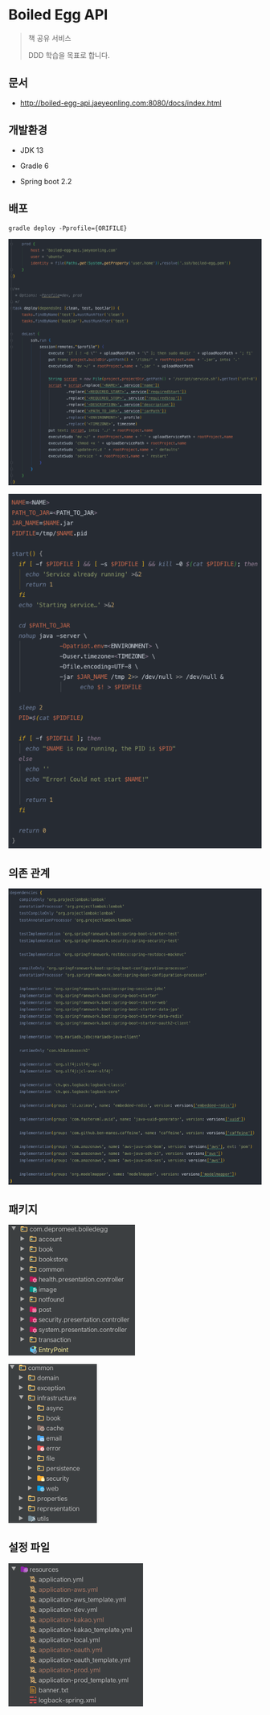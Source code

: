 # Boiled Egg API

> 책 공유 서비스
> 
> DDD 학습을 목표로 합니다.

## 문서

- http://boiled-egg-api.jaeyeonling.com:8080/docs/index.html

## 개발환경

* JDK 13

* Gradle 6

* Spring boot 2.2

## 배포

```shell script
gradle deploy -Pprofile={ORIFILE}
```

![deploy](./asset/deploy.png)

![deploy-script](./asset/deploy-script.png)

## 의존 관계

![dependency](./asset/dependency.png)

## 패키지

![package](./asset/package.png)

![common](./asset/common.png)

## 설정 파일

![resource](./asset/resource.png)

